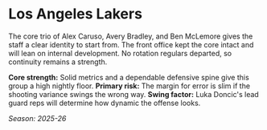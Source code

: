 # Los Angeles Lakers

The core trio of Alex Caruso, Avery Bradley, and Ben McLemore gives the staff a clear identity to start from.
The front office kept the core intact and will lean on internal development.
No rotation regulars departed, so continuity remains a strength.

**Core strength:** Solid metrics and a dependable defensive spine give this group a high nightly floor.
**Primary risk:** The margin for error is slim if the shooting variance swings the wrong way.
**Swing factor:** Luka Doncic's lead guard reps will determine how dynamic the offense looks.

_Season: 2025-26_
